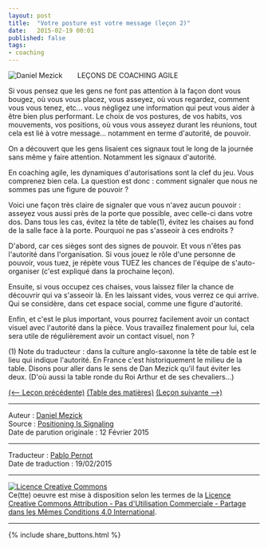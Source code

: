 ```yaml
---
layout: post
title:  "Votre posture est votre message (leçon 2)"
date:   2015-02-19 00:01
published: false
tags:
- coaching
---
```


<div align="left" style="float:left; padding-right:30px" >
  <img title="Daniel Mezick" src="{{ site.url }}assets/daniel_mezick/daniel-mezick-002.png" />
</div>
LEÇONS DE COACHING AGILE

Si vous pensez que les gens ne font pas attention à la façon dont vous bougez, où vous vous placez, vous asseyez, où vous regardez, comment vous vous tenez, etc... vous négligez une information qui peut vous aider à être bien plus performant. Le choix de vos postures, de vos habits, vos mouvements, vos positions, où vous vous asseyez durant les réunions, tout cela est lié à votre message... notamment en terme d'autorité, de pouvoir.

On a découvert que les gens lisaient ces signaux tout le long de la journée sans même y faire attention. Notamment les signaux d'autorité.

En coaching agile, les dynamiques d'autorisations sont la clef du jeu.
Vous comprenez bien cela. La question est donc : comment signaler que nous ne sommes pas une figure de pouvoir ?

Voici une façon très claire de signaler que vous n'avez aucun pouvoir : asseyez vous aussi près de la porte que possible, avec celle-ci dans votre dos. Dans tous les cas, évitez la tête de table(1), évitez les chaises au fond de la salle face à la porte. Pourquoi ne pas s'asseoir à ces endroits ?

D'abord, car ces sièges sont des signes de pouvoir. Et vous n'êtes pas l'autorité dans l'organisation. Si vous jouez le rôle d'une personne de pouvoir, vous tuez, je répète vous TUEZ les chances de l'équipe de s'auto-organiser (c'est expliqué dans la prochaine leçon).

Ensuite, si vous occupez ces chaises, vous laissez filer la chance de découvrir qui va s'asseoir là. En les laissant vides, vous verrez ce qui arrive. Qui se considère, dans cet espace social, comme une figure d'autorité.

Enfin, et c'est le plus important, vous pourrez facilement avoir un contact visuel avec l'autorité dans la pièce. Vous travaillez finalement pour lui, cela sera utile de régulièrement avoir un contact visuel, non ?

(1) Note du traducteur : dans la culture anglo-saxonne la tête de table est le lieu qui indique l'autorité. En France c'est historiquement le milieu de la table. Disons pour aller dans le sens de Dan Mezick qu'il faut éviter les deux. (D'où aussi la table ronde du Roi Arthur et de ses chevaliers...)

[(<-- Leçon précédente)](http://www.les-traducteurs-agiles.org/2015/02/17/signalez-que-vous-n-avez-aucune-autorite-lecon-1.html) [(Table des matières)](http://www.les-traducteurs-agiles.org/2015/02/15/lecons-de-coaching.html) [(Leçon suivante -->)](http://www.les-traducteurs-agiles.org/2015/02/13/utilisez-votre-corps-lorsque-vous-facilitez-lecon-3)  


---
Auteur : [Daniel Mezick](https://twitter.com/DanielMezick)  
Source : [Positioning Is Signaling](http://newtechusa.net/agile/positioning-is-signaling/)  
Date de parution originale : 12 Février 2015  

---
Traducteur : [Pablo Pernot](https://twitter.com/pablopernot)  
Date de traduction : 19/02/2015  

---

<a rel="license" href="http://creativecommons.org/licenses/by-nc-sa/4.0/"><img alt="Licence Creative Commons" style="border-width:0" src="http://i.creativecommons.org/l/by-nc-sa/4.0/88x31.png" /></a><br />Ce(tte) oeuvre est mise à disposition selon les termes de la <a rel="license" href="http://creativecommons.org/licenses/by-nc-sa/4.0/">Licence Creative Commons Attribution - Pas d'Utilisation Commerciale - Partage dans les Mêmes Conditions 4.0 International</a>.

---

{% include share_buttons.html %}
